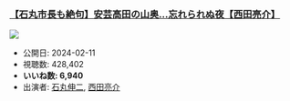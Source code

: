 ### [【石丸市長も絶句】安芸高田の山奥…忘れられぬ夜【西田亮介】](https://www.youtube.com/watch?v=2FS1Yf2TjbQ)
[![](https://img.youtube.com/vi/2FS1Yf2TjbQ/sddefault.jpg)](https://www.youtube.com/watch?v=2FS1Yf2TjbQ)
-   公開日: 2024-02-11
-   視聴数: 428,402
-   **いいね数: 6,940**
-   出演者: [石丸伸二](/rehacq_fan/people/石丸伸二 "wikilink"), [西田亮介](/rehacq_fan/people/西田亮介 "wikilink")
